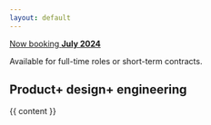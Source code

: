 ```yaml
---
layout: default
---
```


<article>
  <div class="open-to-work fade-in-element">
    <a class="badge" href="/contact"><span>Now booking</span> <strong>July 2024</strong></a>
    <p>Available for full-time roles or short-term contracts.</p>
  </div>
  <h1 class="home-title fade-in-element">
    <span class="fade-in-element">Product+</span> <span class="fade-in-element">design+</span> <span class="fade-in-element">engineering</span>
  </h1>
  <div class="{{ page.markdown }} page-content fade-in-element">
    {{ content }}
  </div>
</article>

